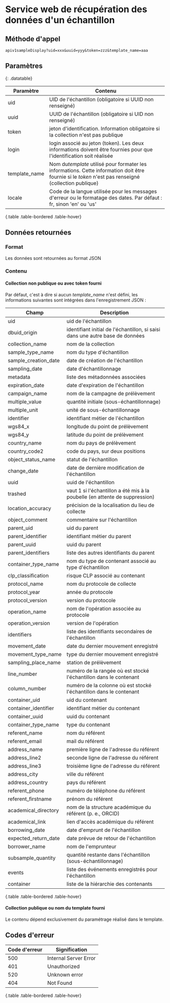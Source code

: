 # Service web de récupération des données d'un échantillon

## Méthode d'appel

~~~
apiv1sampleDisplay?uid=xxx&uuid=yyy&token=zzz&template_name=aaa
~~~

## Paramètres

{: .datatable}


| Paramètre     | Contenu                                                                                                                                              |
| ------------- | ---------------------------------------------------------------------------------------------------------------------------------------------------- |
| uid           | UID de l'échantillon (obligatoire si UUID non renseigné)                                                                                             |
| uuid          | UUID de l'échantillon (obligatoire si UID non renseigné)                                                                                             |
| token         | jeton d'identification. Information obligatoire si la collection n'est pas publique                                                                  |
| login         | login associé au jeton (token). Les deux informations doivent être fournies pour que l'identification soit réalisée                                  |
| template_name | Nom du*template* utilisé pour formater les informations. Cette information doit être fournie si le *token* n'est pas renseigné (collection publique) |
| locale        | Code de la langue utilisée pour les messages d'erreur ou le formatage des dates. Par défaut : fr, sinon 'en' ou 'us'                                 |

{.table .table-bordered .table-hover}

## Données retournées

### Format

Les données sont retournées au format JSON

### Contenu

#### Collection non publique ou avec token fourni

Par défaut, c'est à dire si aucun *template_name* n'est défini, les informations suivantes sont intégrées dans l'enregistrement JSON :


| Champ                | Description                                                                   |
| -------------------- | ----------------------------------------------------------------------------- |
| uid                  | uid de l'échantillon                                                          |
| dbuid_origin         | identifiant initial de l'échantillon, si saisi dans une autre base de données |
| collection_name      | nom de la collection                                                          |
| sample_type_name     | nom du type d'échantillon                                                     |
| sample_creation_date | date de création de l'échantillon                                             |
| sampling_date        | date d'échantillonnage                                                        |
| metadata             | liste des métadonnées associées                                               |
| expiration_date      | date d'expiration de l'échantillon                                            |
| campaign_name        | nom de la campagne de prélèvement                                             |
| multiple_value       | quantité initiale (sous-échantillonnage)                                      |
| multiple_unit        | unité de sous-échantillonnage                                                 |
| identifier           | identifiant métier de l'échantillon                                           |
| wgs84_x              | longitude du point de prélèvement                                             |
| wgs84_y              | latitude du point de prélèvement                                              |
| country_name         | nom du pays de prélèvement                                                    |
| country_code2        | code du pays, sur deux positions                                              |
| object_status_name   | statut de l'échantillon                                                       |
| change_date          | date de dernière modification de l'échantillon                                |
| uuid                 | uuid de l'échantillon                                                         |
| trashed              | vaut 1 si l'échantillon a été mis à la poubelle (en attente de suppression)   |
| location_accuracy    | précision de la localisation du lieu de collecte                              |
| object_comment       | commentaire sur l'échantillon                                                 |
| parent_uid           | uid du parent                                                                 |
| parent_identifier    | identifiant métier du parent                                                  |
| parent_uuid          | uuid du parent                                                                |
| parent_identifiers   | liste des autres identifiants du parent                                       |
| container_type_name  | nom du type de contenant associé au type d'échantillon                        |
| clp_classification   | risque CLP associé au contenant                                               |
| protocol_name        | nom du protocole de collecte                                                  |
| protocol_year        | année du protocole                                                            |
| protocol_version     | version du protocole                                                          |
| operation_name       | nom de l'opération associée au protocole                                      |
| operation_version    | version de l'opération                                                        |
| identifiers          | liste des identifiants secondaires de l'échantillon                           |
| movement_date        | date du dernier mouvement enregistré                                          |
| movement_type_name   | type du dernier mouvement enregistré                                          |
| sampling_place_name  | station de prélèvement                                                        |
| line_number          | numéro de la rangée où est stocké l'échantillon dans le contenant             |
| column_number        | numéro de la colonne où est stocké l'échantillon dans le contenant            |
| container_uid        | uid du contenant                                                              |
| container_identifier | identifiant métier du contenant                                               |
| container_uuid       | uuid du contenant                                                             |
| container_type_name  | type du contenant                                                             |
| referent_name        | nom du référent                                                               |
| referent_email       | mail du référent                                                              |
| address_name         | première ligne de l'adresse du référent                                       |
| address_line2        | seconde ligne de l'adresse du référent                                        |
| address_line3        | troisième ligne de l'adresse du référent                                      |
| address_city         | ville du référent                                                             |
| address_country      | pays du référent                                                              |
| referent_phone       | numéro de téléphone du référent                                               |
| referent_firstname   | prénom du référent                                                            |
| academical_directory | nom de la structure académique du référent (p. e., ORCID)                     |
| academical_link      | lien d'accès académique du référent                                           |
| borrowing_date       | date d'emprunt de l'échantillon                                               |
| expected_return_date | date prévue de retour de l'échantillon                                        |
| borrower_name        | nom de l'emprunteur                                                           |
| subsample_quantity   | quantité restante dans l'échantillon (sous-échantillonnage)                   |
| events               | liste des événements enregistrés pour l'échantillon                           |
| container            | liste de la hiérarchie des contenants                                         |

{.table .table-bordered .table-hover}

#### Collection publique ou nom du template fourni

Le contenu dépend exclusivement du paramétrage réalisé dans le template.

## Codes d'erreur


| Code d'erreur | Signification         |
| ------------- | --------------------- |
| 500           | Internal Server Error |
| 401           | Unauthorized          |
| 520           | Unknown error         |
| 404           | Not Found             |

{.table .table-bordered .table-hover}
